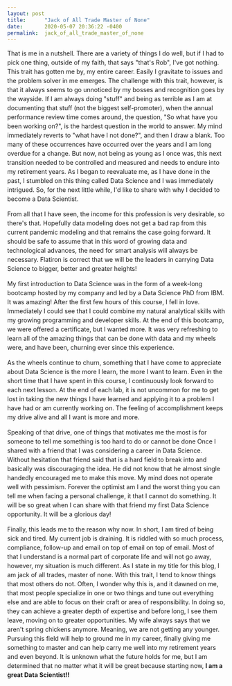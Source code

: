 ```yaml
---
layout: post
title:      "Jack of All Trade Master of None"
date:       2020-05-07 20:36:22 -0400
permalink:  jack_of_all_trade_master_of_none
---
```


<p style="line-height:1.5">
That is me in a nutshell.  There are a variety of things I do well, but if I had to pick one thing, outside of my faith, that says "that's Rob", I've got nothing.  This trait has gotten me by, my entire career.  Easily I gravitate to issues and the problem solver in me emerges.  The challenge with this trait, however, is that it always seems to go unnoticed by my bosses and recognition goes by the wayside. If I am always doing "stuff" and being as terrible as I am at documenting that stuff (not the biggest self-promoter), when the annual performance review time comes around, the question, "So what have you been working on?", is the hardest question in the world to answer.  My mind immediately reverts to "what have I not done?", and then I draw a blank.  Too many of these occurrences have occurred over the years and I am long overdue for a change.  But now, not being as young as I once was, this next transition needed to be controlled and measured and needs to endure into my retirement years. As I began to reevaluate me, as I have done in the past, I stumbled on this thing called Data Science and I was immediately intrigued.  So, for the next little while, I'd like to share with why I decided to become a Data Scientist.<p>
<p style="line-height:1.5">
From all that I have seen, the income for this profession is very desirable, so there's that.  Hopefully data modeling does not get a bad rap from this current pandemic modeling and that remains the case going forward.  It should be safe to assume that in this word of growing data and technological advances, the need for smart analysis will always be necessary.  Flatiron is correct that we will be the leaders in carrying Data Science to bigger, better and greater heights!<p>
<p style="line-height:1.5">
My first introduction to Data Science was in the form of a week-long bootcamp hosted by my company and led by a Data Science PhD from IBM.  It was amazing!  After the first few hours of this course, I fell in love.  Immediately I could see that I could combine my natural analytical skills with my growing programming and developer skills.  At the end of this bootcamp, we were offered a certificate, but I wanted more.  It was very refreshing to learn all of the amazing things that can be done with data and my wheels were, and have been, churning ever since this experience. <p>
<p style="line-height:1.5">
As the wheels continue to churn, something that I have come to appreciate about Data Science is the more I learn, the more I want to learn.  Even in the short time that I have spent in this course, I continuously look forward to each next lesson.  At the end of each lab, it is not uncommon for me to get lost in taking the new things I have learned and applying it to a problem I have had or am currently working on.  The feeling of accomplishment keeps my drive alive and all I want is more and more.<p>
<p style="line-height:1.5">
Speaking of that drive, one of things that motivates me the most is for someone to tell me something is too hard to do or cannot be done  Once I shared with a friend that I was considering a career in Data Science.  Without hesitation that friend said that is a hard field to break into and basically was discouraging the idea.  He did not know that he almost single handedly encouraged me to make this move.  My mind does not operate well with pessimism.  Forever the optimist am I and the worst thing you can tell me when facing a personal challenge, it that I cannot do something.  It will be so great when I can share with that friend my first Data Science opportunity.  It will be a glorious day!<p>
<p style="line-height:1.5">
Finally, this leads me to the reason why now.  In short, I am tired of being sick and tired.  My current job is draining.  It is riddled with so much process, compliance, follow-up and email on top of email on top of email.  Most of that I understand is a normal part of corporate life and will not go away, however, my situation is much different.  As I state in my title for this blog, I am jack of all trades, master of none.  With this trait, I tend to know things that most others do not.  Often, I wonder why this is, and it dawned on me, that most people specialize in one or two things and tune out everything else and are able to focus on their craft or area of responsibility.  In doing so, they can achieve a greater depth of expertise and before long, I see them leave, moving on to greater opportunities.  My wife always says that we aren't spring chickens anymore.  Meaning, we are not getting any younger.  Pursuing this field will help to ground me in my career, finally giving me something to master and can help carry me well into my retirement years and even beyond.  It is unknown what the future holds for me, but I am determined that no matter what it will be great because starting now, <b>I am a great Data Scientist!!</b></p>

